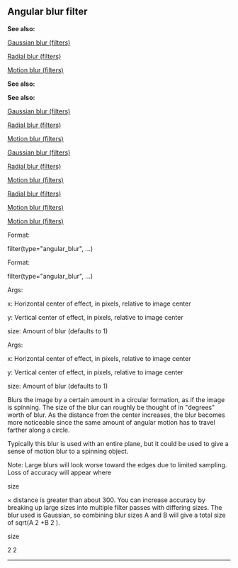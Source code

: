 

 Angular blur filter
---------------------




**See also:** 


[Gaussian blur (filters)](#/{notes}/filters/blur) 

[Radial blur (filters)](#/{notes}/filters/radial_blur) 

[Motion blur (filters)](#/{notes}/filters/motion_blur) 





**See also:** 

**See also:**

[Gaussian blur (filters)](#/{notes}/filters/blur) 

[Radial blur (filters)](#/{notes}/filters/radial_blur) 

[Motion blur (filters)](#/{notes}/filters/motion_blur) 



[Gaussian blur (filters)](#/{notes}/filters/blur)

[Radial blur (filters)](#/{notes}/filters/radial_blur) 

[Motion blur (filters)](#/{notes}/filters/motion_blur) 


[Radial blur (filters)](#/{notes}/filters/radial_blur)

[Motion blur (filters)](#/{notes}/filters/motion_blur) 

[Motion blur (filters)](#/{notes}/filters/motion_blur)


 Format:
 

 filter(type="angular\_blur", ...)
 


 Format:


 filter(type="angular\_blur", ...)



 Args:
 

 x: Horizontal center of effect, in pixels, relative to image center
 

 y: Vertical center of effect, in pixels, relative to image center
 

 size: Amount of blur (defaults to 1)
 


 Args:


 x: Horizontal center of effect, in pixels, relative to image center


 y: Vertical center of effect, in pixels, relative to image center


 size: Amount of blur (defaults to 1)


 Blurs the image by a certain amount in a circular formation, as if the
image is spinning. The size of the blur can roughly be thought of in "degrees"
worth of blur. As the distance from the center increases, the blur becomes
more noticeable since the same amount of angular motion has to travel farther
along a circle.




 Typically this blur is used with an entire plane, but it could be used to
give a sense of motion blur to a spinning object.




 Note: Large blurs will look worse toward the edges due to limited sampling.
Loss of accuracy will appear where
 
 size
 
 × distance is greater
than about 300. You can increase accuracy by breaking up large sizes into
multiple filter passes with differing sizes. The blur used is Gaussian, so
combining blur sizes A and B will give a total size of
sqrt(A
 2 
 +B
 2 
 ).




 size

2
2


---


